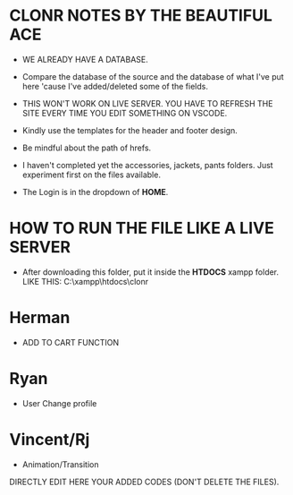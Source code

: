 # CLONR NOTES BY THE BEAUTIFUL ACE

- WE ALREADY HAVE A DATABASE.
- Compare the database of the source and the database of what I've put here 'cause I've added/deleted some of the fields.
- THIS WON'T WORK ON LIVE SERVER. YOU HAVE TO REFRESH THE SITE EVERY TIME YOU EDIT SOMETHING ON VSCODE.
- Kindly use the templates for the header and footer design.
- Be mindful about the path of hrefs.

- I haven't completed yet the accessories, jackets, pants folders. Just experiment first on the files available.
- The Login is in the dropdown of **HOME**.

# HOW TO RUN THE FILE LIKE A LIVE SERVER

- After downloading this folder, put it inside the **HTDOCS** xampp folder.
LIKE THIS: C:\xampp\htdocs\clonr

# Herman
- ADD TO CART FUNCTION

# Ryan
- User Change profile

# Vincent/Rj
- Animation/Transition

DIRECTLY EDIT HERE YOUR ADDED CODES (DON'T DELETE THE FILES).
